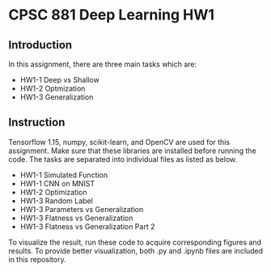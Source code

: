 # CPSC 881 Deep Learning HW1

## Introduction
In this assignment, there are three main tasks which are:
* HW1-1 Deep vs Shallow
* HW1-2 Optmization
* HW1-3 Generalization

## Instruction
Tensorflow 1.15, numpy, scikit-learn, and OpenCV are used for this assignment. Make sure that these libraries are installed before running the code. The tasks are separated into individual files as listed as below.
* HW1-1 Simulated Function
* HW1-1 CNN on MNIST
* HW1-2 Optimization
* HW1-3 Random Label
* HW1-3 Parameters vs Generalization
* HW1-3 Flatness vs Generalization
* HW1-3 Flatness vs Generalization Part 2

To visualize the result, run these code to acquire corresponding figures and results. To provide better visualization, both .py and .ipynb files are included in this repository.
